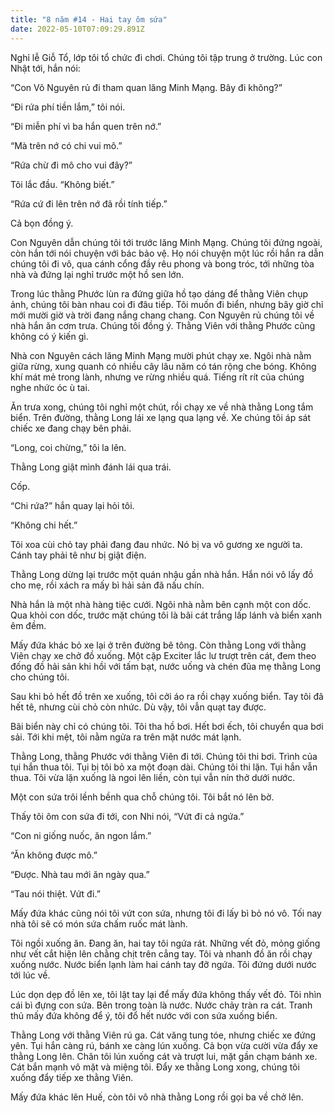 ```yaml
---
title: "8 năm #14 - Hai tay ôm sứa"
date: 2022-05-10T07:09:29.891Z
---
```


Nghỉ lễ Giỗ Tổ, lớp tôi tổ chức đi chơi. Chúng tôi tập trung ở trường. Lúc con Nhật tới, hắn nói:

“Con Võ Nguyên rủ đi tham quan lăng Minh Mạng. Bây đi không?”

“Đi rứa phí tiền lắm,” tôi nói.

“Đi miễn phí vì ba hắn quen trên nớ.”

“Mà trên nớ có chi vui mô.”

“Rứa chừ đi mô cho vui đây?”

Tôi lắc đầu. “Không biết.”

“Rứa cứ đi lên trên nớ đã rồi tính tiếp.”

Cả bọn đồng ý.

Con Nguyên dẫn chúng tôi tới trước lăng Minh Mạng. Chúng tôi đứng ngoài, còn hắn tới nói chuyện với bác bảo vệ. Họ nói chuyện một lúc rồi hắn ra dẫn chúng tôi đi vô, qua cánh cổng đầy rêu phong và bong tróc, tới những tòa nhà và đứng lại nghỉ trước một hồ sen lớn.

Trong lúc thằng Phước lùn ra đứng giữa hồ tạo dáng để thằng Viên chụp ảnh, chúng tôi bàn nhau coi đi đâu tiếp. Tôi muốn đi biển, nhưng bây giờ chỉ mới mười giờ và trời đang nắng chang chang. Con Nguyên rủ chúng tôi về nhà hắn ăn cơm trưa. Chúng tôi đồng ý. Thằng Viên với thằng Phước cũng không có ý kiến gì.

Nhà con Nguyên cách lăng Minh Mạng mười phút chạy xe. Ngôi nhà nằm giữa rừng, xung quanh có nhiều cây lâu năm có tán rộng che bóng. Không khí mát mẻ trong lành, nhưng ve rừng nhiều quá. Tiếng rít rít của chúng nghe nhức óc ù tai.

Ăn trưa xong, chúng tôi nghỉ một chút, rồi chạy xe về nhà thằng Long tắm biển. Trên đường, thằng Long lái xe lạng qua lạng về. Xe chúng tôi áp sát chiếc xe đang chạy bên phải.

“Long, coi chừng,” tôi la lên.

Thằng Long giật mình đánh lái qua trái.

Cốp.

“Chi rứa?” hắn quay lại hỏi tôi.

“Không chi hết.”

Tôi xoa cùi chỏ tay phải đang đau nhức. Nó bị va vô gương xe người ta. Cánh tay phải tê như bị giật điện.

Thằng Long dừng lại trước một quán nhậu gần nhà hắn. Hắn nói vô lấy đồ cho mẹ, rồi xách ra mấy bì hải sản đã nấu chín.

Nhà hắn là một nhà hàng tiệc cưới. Ngôi nhà nằm bên cạnh một con dốc. Qua khỏi con dốc, trước mặt chúng tôi là bãi cát trắng lấp lánh và biển xanh êm đềm.

Mấy đứa khác bỏ xe lại ở trên đường bê tông. Còn thằng Long với thằng Viên chạy xe chở đồ xuống. Một cặp Exciter lắc lư trượt trên cát, đem theo đống đồ hải sản khi hồi với tấm bạt, nước uống và chén đũa mẹ thằng Long cho chúng tôi.

Sau khi bỏ hết đồ trên xe xuống, tôi cởi áo ra rồi chạy xuống biển. Tay tôi đã hết tê, nhưng cùi chỏ còn nhức. Dù vậy, tôi vẫn quạt tay được.

Bãi biển này chỉ có chúng tôi. Tôi tha hồ bơi. Hết bơi ếch, tôi chuyển qua bơi sải. Tới khi mệt, tôi nằm ngửa ra trên mặt nước mát lạnh.

Thằng Long, thằng Phước với thằng Viên đi tới. Chúng tôi thi bơi. Trình của tụi hắn thua tôi. Tụi bị tôi bỏ xa một đoạn dài. Chúng tôi thi lặn. Tụi hắn vẫn thua. Tôi vừa lặn xuống là ngoi lên liền, còn tụi vẫn nín thở dưới nước.

Một con sứa trôi lềnh bềnh qua chỗ chúng tôi. Tôi bắt nó lên bờ.

Thấy tôi ôm con sứa đi tới, con Nhi nói, “Vứt đi cả ngứa.”

“Con ni giống nuốc, ăn ngon lắm.”

“Ăn không được mô.”

“Được. Nhà tau mới ăn ngày qua.”

“Tau nói thiệt. Vứt đi.”

Mấy đứa khác cũng nói tôi vứt con sứa, nhưng tôi đi lấy bì bỏ nó vô. Tối nay nhà tôi sẽ có món sứa chấm ruốc mát lành.

Tôi ngồi xuống ăn. Đang ăn, hai tay tôi ngứa rát. Những vết đỏ, mỏng giống như vết cắt hiện lên chằng chịt trên cẳng tay. Tôi và nhanh đồ ăn rồi chạy xuống nước. Nước biển lạnh làm hai cánh tay đỡ ngứa. Tôi đứng dưới nước tới lúc về.

Lúc dọn dẹp đồ lên xe, tôi lật tay lại để mấy đứa không thấy vết đỏ. Tôi nhìn cái bì đựng con sứa. Bên trong toàn là nước. Nước chảy tràn ra cát. Tranh thủ mấy đứa không để ý, tôi đổ hết nước với con sứa xuống biển.

Thằng Long với thằng Viên rú ga. Cát văng tung tóe, nhưng chiếc xe đứng yên. Tụi hắn càng rú, bánh xe càng lún xuống. Cả bọn vừa cười vừa đẩy xe thằng Long lên. Chân tôi lún xuống cát và trượt lui, mặt gần chạm bánh xe. Cát bắn mạnh vô mặt và miệng tôi. Đẩy xe thằng Long xong, chúng tôi xuống đẩy tiếp xe thằng Viên.

Mấy đứa khác lên Huế, còn tôi vô nhà thằng Long rồi gọi ba về chở lên.
